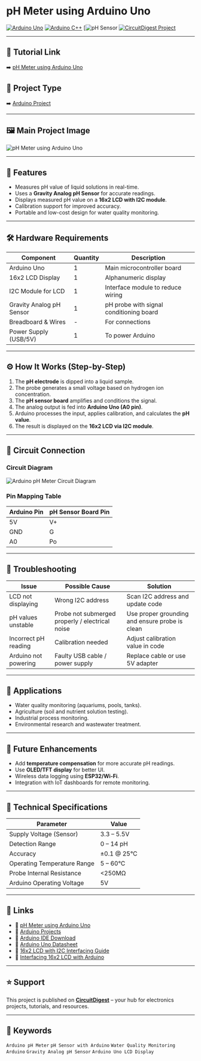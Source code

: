 # pH Meter using Arduino Uno  

[![Arduino Uno](https://img.shields.io/badge/Board-Arduino%20Uno-blue?logo=arduino)](https://store.arduino.cc/products/arduino-uno-rev3) 
[![Arduino C++](https://img.shields.io/badge/Language-Arduino%20C++-brightgreen?logo=c%2B%2B)](https://www.arduino.cc/reference/en/) 
[![pH Sensor](https://www.coastalwiki.org/wiki/PH_sensors) 
[![CircuitDigest Project](https://img.shields.io/badge/Project-CircuitDigest-red)](https://circuitdigest.com)  

---

## 🔗 Tutorial Link  
➡️ [pH Meter using Arduino Uno](https://circuitdigest.com/microcontroller-projects/arduino-ph-meter)  

## 📂 Project Type  
➡️ [Arduino Project](https://circuitdigest.com/arduino-projects)  

---

## 🖼️ Main Project Image  
![pH Meter using Arduino Uno](https://circuitdigest.com/sites/default/files/projectimage_mic/pH-Meter-using-Arduino-UNO.jpg)  

---

## 🚀 Features  
- Measures pH value of liquid solutions in real-time.  
- Uses a **Gravity Analog pH Sensor** for accurate readings.  
- Displays measured pH value on a **16x2 LCD with I2C module**.  
- Calibration support for improved accuracy.  
- Portable and low-cost design for water quality monitoring.  

---

## 🛠️ Hardware Requirements  

| Component               | Quantity | Description |
|--------------------------|----------|-------------|
| Arduino Uno              | 1        | Main microcontroller board |
| 16x2 LCD Display         | 1        | Alphanumeric display |
| I2C Module for LCD       | 1        | Interface module to reduce wiring |
| Gravity Analog pH Sensor | 1        | pH probe with signal conditioning board |
| Breadboard & Wires       | -        | For connections |
| Power Supply (USB/5V)    | 1        | To power Arduino |

---

## ⚙️ How It Works (Step-by-Step)  
1. The **pH electrode** is dipped into a liquid sample.  
2. The probe generates a small voltage based on hydrogen ion concentration.  
3. The **pH sensor board** amplifies and conditions the signal.  
4. The analog output is fed into **Arduino Uno (A0 pin)**.  
5. Arduino processes the input, applies calibration, and calculates the **pH value**.  
6. The result is displayed on the **16x2 LCD via I2C module**.  

---

## 🔌 Circuit Connection  

### Circuit Diagram  
![Arduino pH Meter Circuit Diagram](https://circuitdigest.com/sites/default/files/circuitdiagram_mic/Arduino-pH-Meter-Circuit-Diagram.png)  

### Pin Mapping Table  

| Arduino Pin | pH Sensor Board Pin |
|-------------|----------------------|
| 5V          | V+                   |
| GND         | G                    |
| A0          | Po                   |

---

## 🧠 Troubleshooting  

| Issue                        | Possible Cause | Solution |
|-------------------------------|----------------|----------|
| LCD not displaying            | Wrong I2C address | Scan I2C address and update code |
| pH values unstable            | Probe not submerged properly / electrical noise | Use proper grounding and ensure probe is clean |
| Incorrect pH reading          | Calibration needed | Adjust calibration value in code |
| Arduino not powering          | Faulty USB cable / power supply | Replace cable or use 5V adapter |

---

## 📱 Applications  
- Water quality monitoring (aquariums, pools, tanks).  
- Agriculture (soil and nutrient solution testing).  
- Industrial process monitoring.  
- Environmental research and wastewater treatment.  

---

## 🔮 Future Enhancements  
- Add **temperature compensation** for more accurate pH readings.  
- Use **OLED/TFT display** for better UI.  
- Wireless data logging using **ESP32/Wi-Fi**.  
- Integration with IoT dashboards for remote monitoring.  

---

## 🧪 Technical Specifications  

| Parameter                  | Value |
|-----------------------------|-------|
| Supply Voltage (Sensor)     | 3.3 – 5.5V |
| Detection Range             | 0 – 14 pH |
| Accuracy                    | ±0.1 @ 25°C |
| Operating Temperature Range | 5 – 60°C |
| Probe Internal Resistance   | <250MΩ |
| Arduino Operating Voltage   | 5V |

---

## 🔗 Links  
- 📘 [pH Meter using Arduino Uno](https://circuitdigest.com/microcontroller-projects/arduino-ph-meter)  
- 📘 [Arduino Projects](https://circuitdigest.com/arduino-projects)  
- 📘 [Arduino IDE Download](https://www.arduino.cc/en/software)  
- 📘 [Arduino Uno Datasheet](https://docs.arduino.cc/resources/datasheets/A000066-datasheet.pdf)  
- 📘 [16x2 LCD with I2C Interfacing Guide](https://circuitdigest.com/microcontroller-projects/interfacing-16x2-lcd-with-arduino)  
- 📘 [Interfacing 16x2 LCD with Arduino](https://github.com/johnrickman/LiquidCrystal_I2C)  

---

## ⭐ Support  
This project is published on **[CircuitDigest](https://circuitdigest.com)** – your hub for electronics projects, tutorials, and resources.  

---

## 🔖 Keywords  
`Arduino pH Meter` `pH Sensor with Arduino` `Water Quality Monitoring Arduino` `Gravity Analog pH Sensor` `Arduino Uno LCD Display`  
